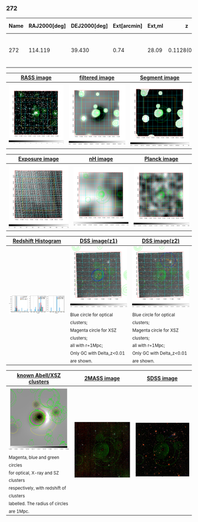 <div STYLE="page-break-after: always;"></div>

### 272

|Name|RAJ2000[deg]|DEJ2000[deg] |Ext[arcmin]| Ext,ml | z | z_src| C|GC(XSZ,Delta_z<0.01)| GC(OPT,Delta_z<0.01)|GC| R_sig[arcmin] | R500[arcmin] | R500[Mpc]| CRsig[c/s] | CR500[c/s] |L500[1E44 erg/s]|F500[1E-12 erg/s/cm^2]| M500[1E14 Msun]|Tx[keV]|Cnt_sig|Beta|Rc[arcmin]|Comment|Alias|
|---|---|---|---|---|---|------|---|--------|---------|----------|---|---|---|---|---|---|---|---|---|---|---|---|---|---|
|272| 114.119| 39.430| 0.74| 28.09| 0.1128(0.008)| z1, z_xsz| B| F20, MCXC, SPI| N, RM, W| C, F20, MCXC, N, SPI, W| 7.338| 8.681| 1.068| 0.340(0.035)| 0.351(0.036)| 2.096(0.088)| 6.389(0.268)| 3.86(0.08)| 5.11(0.07)| 158.1| 0.819(-0.115+0.113)| 2.080(-0.569+0.473)| -| k006|

|[RASS image](../image/272/272_img.pdf)|[filtered image](../image/272/272_fil.pdf)|[Segment image](../image/272/272_seg.pdf)|
|-------------------|--------------------|-------------------|
| <img src="../image/272/272_img.png" width="300">  | <img src="../image/272/272_fil.png" width="300">   | <img src="../image/272/272_seg.png" width="300">  |

|[Exposure image](../image/272/272_mex.pdf)| [nH image](../image/272/272_nh.pdf)| [Planck image](../image/272/272_p.pdf)|
|-------------------|--------------------|-------------------|
|<img src="../image/272/272_mex.png" width="300">   | <img src="../image/272/272_nh.png" width="300">    | <img src="../image/272/272_p.png" width="300"> |

|[Redshift Histogram](../image/272/272_zg.pdf) | [DSS image(z1)](../image/272/272_dss_z1.pdf)      |  [DSS image(z2)](../image/272/272_dss_z2.pdf)    |
|-------------------|--------------------|-------------------|
|<img src="../image/272/272_zg.png" width="300"> |<img src="../image/272/272_dss_z1.png" width="300"> <sub><br>Blue circle for optical clusters; <br>Magenta circle for XSZ clusters; <br>all with r=1Mpc; <br>Only GC with Delta_z<0.01 are shown. </sub>| <img src="../image/272/272_dss_z2.png" width="300"><sub><br>Blue circle for optical clusters; <br>Magenta circle for XSZ clusters; <br>all with r=1Mpc; <br>Only GC with Delta_z<0.01 are shown. </sub> |

|[known Abell/XSZ clusters](../image/272/272_gc.pdf) | [2MASS image](../image/272/272_2mass.pdf)      |[SDSS image](../image/272/272_sdss.pdf)   |
|-------------------|-------------------|-------------------|
|<img src=../image/272/272_gc.png width="300"> <br><sub>Magenta, blue and green circles <br>for optical, X-ray and SZ clusters <br>respectively, with redshift of clusters <br>labelled. The radius of circles <br>are 1Mpc.</sub>|<img src="../image/272/272_2mass.png" width="300">  | <img src="../image/272/272_sdss.png" width="300">  |




